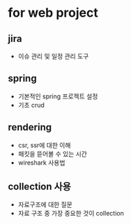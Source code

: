 # for web project

## jira

- 이슈 관리 및 일정 관리 도구

## spring

- 기본적인 spring 프로젝트 설정
- 기초 crud

## rendering

- csr, ssr에 대한 이해
- 패킷을 뜯어볼 수 있는 시간
- wireshark 사용법

## collection 사용

- 자료구조에 대한 질문
- 자료 구조 중 가장 중요한 것이 collection